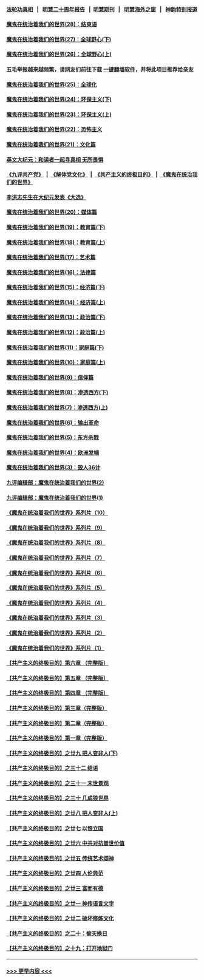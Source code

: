 #### [法轮功真相](https://github.com/gfw-breaker/truth/blob/master/README.md?t=0) &nbsp;&nbsp;|&nbsp;&nbsp; [明慧二十周年报告](https://github.com/gfw-breaker/mh-reports/blob/master/README.md?t=0) &nbsp;&nbsp;|&nbsp;&nbsp;[明慧期刊](https://github.com/gfw-breaker/mh-qikan) &nbsp;&nbsp;|&nbsp;&nbsp; [明慧海外之窗](https://github.com/gfw-breaker/mh-news/blob/master/README.md?t=0) &nbsp;&nbsp;|&nbsp;&nbsp; [神韵特别报道](https://github.com/gfw-breaker/mh-news/blob/master/shenyun.md?t=0)
#### [魔鬼在统治着我们的世界(28)：结束语](../pages/nsc422/n10936246.md?t=06182101) 
#### [魔鬼在统治着我们的世界(27)：全球野心(下)](../pages/nsc422/n10928319.md?t=06182101) 
#### [魔鬼在统治着我们的世界(26)：全球野心(上)](../pages/nsc422/n10900318.md?t=06182101) 
#### 五毛举报越来越频繁，请网友们前往下载 [一键翻墙软件](https://github.com/gfw-breaker/ssr-accounts)，并将此项目推荐给亲友
#### [魔鬼在统治着我们的世界(25)：全球化](../pages/nsc422/n10788205.md?t=06182101) 
#### [魔鬼在统治着我们的世界(24)：环保主义(下)](../pages/nsc422/n10695307.md?t=06182101) 
#### [魔鬼在统治着我们的世界(23)：环保主义(上)](../pages/nsc422/n10688613.md?t=06182101) 
#### [魔鬼在统治着我们的世界(22)：恐怖主义](../pages/nsc422/n10614727.md?t=06182101) 
#### [魔鬼在统治着我们的世界(21)：文化篇](../pages/nsc422/n10597706.md?t=06182101) 
#### [英文大纪元：和读者一起寻真相 无所畏惧](../pages/nsc422/n12542027.md?t=06182101) 
#### [《九评共产党》](https://github.com/begood0513/9ping.md/blob/master/README.md) &nbsp;|&nbsp; [《解体党文化》](../../../../jtdwh.md/blob/master/README.md)  &nbsp;|&nbsp; [《共产主义的终极目的》](../../../../gczydzjmd.md/blob/master/README.md) &nbsp;|&nbsp; [《魔鬼在统治我们的世界》](../../../../mgztzwmdsj.md/blob/master/README.md) 
#### [李洪志先生在大纪元发表《大选》](../pages/nsc422/n12534746.md?t=06182101) 
#### [魔鬼在统治着我们的世界(20)：媒体篇](../pages/nsc422/n10586579.md?t=06182101) 
#### [魔鬼在统治着我们的世界(19)：教育篇(下)](../pages/nsc422/n10564808.md?t=06182101) 
#### [魔鬼在统治着我们的世界(18)：教育篇(上)](../pages/nsc422/n10526970.md?t=06182101) 
#### [魔鬼在统治着我们的世界(17)：艺术篇](../pages/nsc422/n10499093.md?t=06182101) 
#### [魔鬼在统治着我们的世界(16)：法律篇](../pages/nsc422/n10485969.md?t=06182101) 
#### [魔鬼在统治着我们的世界(15)：经济篇(下)](../pages/nsc422/n10469975.md?t=06182101) 
#### [魔鬼在统治着我们的世界(14)：经济篇(上)](../pages/nsc422/n10457370.md?t=06182101) 
#### [魔鬼在统治着我们的世界(13)：政治篇(下)](../pages/nsc422/n10448270.md?t=06182101) 
#### [魔鬼在统治着我们的世界(12)：政治篇(上)](../pages/nsc422/n10444576.md?t=06182101) 
#### [魔鬼在统治着我们的世界(11)：家庭篇(下)](../pages/nsc422/n10440961.md?t=06182101) 
#### [魔鬼在统治着我们的世界(10)：家庭篇(上)](../pages/nsc422/n10435448.md?t=06182101) 
#### [魔鬼在统治着我们的世界(9)：信仰篇](../pages/nsc422/n10432159.md?t=06182101) 
#### [魔鬼在统治着我们的世界(8)：渗透西方(下)](../pages/nsc422/n10429603.md?t=06182101) 
#### [魔鬼在统治着我们的世界(7)：渗透西方(上)](../pages/nsc422/n10426013.md?t=06182101) 
#### [魔鬼在统治着我们的世界(6)：输出革命](../pages/nsc422/n10421536.md?t=06182101) 
#### [魔鬼在统治着我们的世界(5)：东方杀戮](../pages/nsc422/n10417707.md?t=06182101) 
#### [魔鬼在统治着我们的世界(4)：欧洲发端](../pages/nsc422/n10414890.md?t=06182101) 
#### [魔鬼在统治着我们的世界(3)：毁人36计](../pages/nsc422/n10411583.md?t=06182101) 
#### [九评编辑部：魔鬼在统治着我们的世界(2)](../pages/nsc422/n10410036.md?t=06182101) 
#### [九评编辑部：魔鬼在统治着我们的世界(1)](../pages/nsc422/n10406825.md?t=06182101) 
#### [《魔鬼在统治着我们的世界》系列片（10）](../pages/nsc422/n12292670.md?t=06182101) 
#### [《魔鬼在统治着我们的世界》系列片（9）](../pages/nsc422/n12290859.md?t=06182101) 
#### [《魔鬼在统治着我们的世界》系列片（8）](../pages/nsc422/n12287445.md?t=06182101) 
#### [《魔鬼在统治着我们的世界》系列片（7）](../pages/nsc422/n12283425.md?t=06182101) 
#### [《魔鬼在统治着我们的世界》系列片（6）](../pages/nsc422/n12282314.md?t=06182101) 
#### [《魔鬼在统治着我们的世界》系列片（5）](../pages/nsc422/n12281419.md?t=06182101) 
#### [《魔鬼在统治着我们的世界》系列片（4）](../pages/nsc422/n12274024.md?t=06182101) 
#### [《魔鬼在统治着我们的世界》系列片（3）](../pages/nsc422/n12271322.md?t=06182101) 
#### [《魔鬼在统治着我们的世界》系列片（2）](../pages/nsc422/n12269049.md?t=06182101) 
#### [《魔鬼在统治着我们的世界》系列片（1）](../pages/nsc422/n12267575.md?t=06182101) 
#### [【共产主义的终极目的】第六章 （完整版）](../pages/nsc422/n11428913.md?t=06182101) 
#### [【共产主义的终极目的】第五章 （完整版）](../pages/nsc422/n11428912.md?t=06182101) 
#### [【共产主义的终极目的】第四章 （完整版）](../pages/nsc422/n11428907.md?t=06182101) 
#### [【共产主义的终极目的】第三章（完整版）](../pages/nsc422/n11428848.md?t=06182101) 
#### [【共产主义的终极目的】第二章（完整版）](../pages/nsc422/n11428831.md?t=06182101) 
#### [【共产主义的终极目的】第一章（完整版）](../pages/nsc422/n11417651.md?t=06182101) 
#### [【共产主义的终极目的】之廿九 把人变非人(下)](../pages/nsc422/n11344140.md?t=06182101) 
#### [【共产主义的终极目的】之三十二 结语](../pages/nsc422/n11360535.md?t=06182101) 
#### [【共产主义的终极目的】之三十一 末世景观](../pages/nsc422/n11351129.md?t=06182101) 
#### [【共产主义的终极目的】之三十 几成狼世界](../pages/nsc422/n11348280.md?t=06182101) 
#### [【共产主义的终极目的】之廿八 把人变非人(上)](../pages/nsc422/n11340492.md?t=06182101) 
#### [【共产主义的终极目的】之廿七 以恨立国](../pages/nsc422/n11336944.md?t=06182101) 
#### [【共产主义的终极目的】之廿六 中共对抗普世价值](../pages/nsc422/n11324785.md?t=06182101) 
#### [【共产主义的终极目的】之廿五 传统艺术颂神](../pages/nsc422/n11296396.md?t=06182101) 
#### [【共产主义的终极目的】之廿四 人伦典范](../pages/nsc422/n11296397.md?t=06182101) 
#### [【共产主义的终极目的】之廿三 富而有德](../pages/nsc422/n11283598.md?t=06182101) 
#### [【共产主义的终极目的】之廿一 神传语言文字](../pages/nsc422/n11263265.md?t=06182101) 
#### [【共产主义的终极目的】之廿二 破坏修炼文化](../pages/nsc422/n11245728.md?t=06182101) 
#### [【共产主义的终极目的】之二十：偷天换日](../pages/nsc422/n11238846.md?t=06182101) 
#### [【共产主义的终极目的】之十九：打开地狱门](../pages/nsc422/n11206376.md?t=06182101) 

----
#### [ >>> 更早内容 <<< ](../indexes/nsc422-earlier.md)
